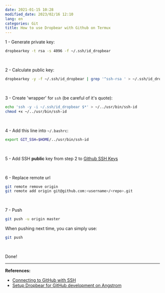 ```yaml
---
date: 2021-01-15 10:28
modified_date: 2023/02/16 12:10
lang: en
categories: Git
title: How to use Dropbear with Github on Termux
---
```


1 - Generate private key:

```bash
dropbearkey -t rsa -s 4096 -f ~/.ssh/id_dropbear
```

<br />

2 - Calculate public key:

```bash
dropbearkey -y -f ~/.ssh/id_dropbear | grep '^ssh-rsa ' > ~/.ssh/id_dropbear.pub
```

<br />

3 - Create 'wrapper' for `ssh` (be careful of it's quote):

```bash
echo 'ssh -y -i ~/.ssh/id_dropbear $*' > ~/../usr/bin/ssh-id
chmod +x ~/../usr/bin/ssh-id
```

<br />

4 - Add this line into `~/.bashrc`:

```bash
export GIT_SSH=$HOME/../usr/bin/ssh-id
```

<br />

5 - Add SSH **public** key from step 2 to [Github SSH Keys](https://github.com/settings/ssh/new)

<br />

6 - Replace remote url

```bash
git remote remove origin
git remote add origin git@github.com:<username>/<repo>.git
```

<br />

7 - Push

```bash
git push -u origin master
```

When pushing next time, you can simply use:

```bash
git push
```

<br />

Done!

----

**References:**
- [Connecting to GitHub with SSH](https://docs.github.com/en/free-pro-team@latest/github/authenticating-to-github/connecting-to-github-with-ssh)
- [Setup Dropbear for GitHub development on Angstrom](http://remogatto.github.io/2011/03/09/setup-dropbear-for-github-development.html)
